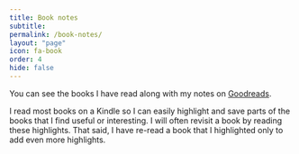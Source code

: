 ```yaml
---
title: Book notes
subtitle:
permalink: /book-notes/
layout: "page"
icon: fa-book
order: 4
hide: false
---
```


You can see the books I have read along with my notes on [Goodreads](https://www.goodreads.com/nschoch).

I read most books on a Kindle so I can easily highlight and save parts of the books that I find useful or interesting. I will often revisit a book by reading these highlights. That said, I have re-read a book that I highlighted only to add even more highlights.